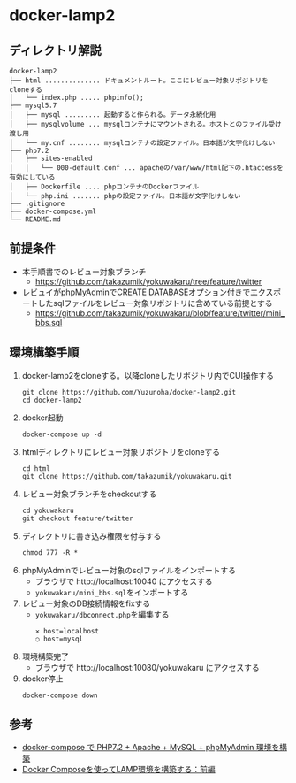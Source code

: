# docker-lamp2


## ディレクトリ解説
```
docker-lamp2
├── html .............. ドキュメントルート。ここにレビュー対象リポジトリをcloneする
│   └── index.php ..... phpinfo();
├── mysql5.7
│   ├── mysql ......... 起動すると作られる。データ永続化用
│   ├── mysqlvolume ... mysqlコンテナにマウントされる。ホストとのファイル受け渡し用
│   └── my.cnf ........ mysqlコンテナの設定ファイル。日本語が文字化けしない
├── php7.2
│   ├── sites-enabled
│   │   └── 000-default.conf ... apacheの/var/www/html配下の.htaccessを有効にしている
│   ├── Dockerfile .... phpコンテナのDockerファイル
│   └── php.ini ....... phpの設定ファイル。日本語が文字化けしない
├── .gitignore
├── docker-compose.yml
└── README.md
```


## 前提条件
  - 本手順書でのレビュー対象ブランチ
    - https://github.com/takazumik/yokuwakaru/tree/feature/twitter
  - レビュイがphpMyAdminでCREATE DATABASEオプション付きでエクスポートしたsqlファイルをレビュー対象リポジトリに含めている前提とする
    - https://github.com/takazumik/yokuwakaru/blob/feature/twitter/mini_bbs.sql

## 環境構築手順
1. docker-lamp2をcloneする。以降cloneしたリポジトリ内でCUI操作する
    ```
    git clone https://github.com/Yuzunoha/docker-lamp2.git
    cd docker-lamp2
    ```
1. docker起動
    ```
    docker-compose up -d
    ```
1. htmlディレクトリにレビュー対象リポジトリをcloneする
    ```
    cd html
    git clone https://github.com/takazumik/yokuwakaru.git
    ```
1. レビュー対象ブランチをcheckoutする
    ```
    cd yokuwakaru
    git checkout feature/twitter
    ```
1. ディレクトリに書き込み権限を付与する
    ```
    chmod 777 -R *
    ```
1. phpMyAdminでレビュー対象のsqlファイルをインポートする
    - ブラウザで http://localhost:10040 にアクセスする
    - `yokuwakaru/mini_bbs.sql`をインポートする
1. レビュー対象のDB接続情報をfixする
    - `yokuwakaru/dbconnect.php`を編集する
      ```
      ✕ host=localhost
      ○ host=mysql
      ```
1. 環境構築完了
    - ブラウザで http://localhost:10080/yokuwakaru にアクセスする
1. docker停止
    ```
    docker-compose down
    ```


## 参考
- [docker-compose で PHP7.2 + Apache + MySQL + phpMyAdmin 環境を構築][link1]
- [Docker Composeを使ってLAMP環境を構築する：前編][link2]


[link1]:https://qiita.com/naente_dev/items/d259ea84c172deeff7d8
[link2]:https://qiita.com/rockinruuula1227/items/83f3f1406f339083ef3f

